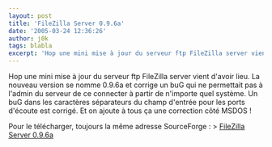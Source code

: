```yaml
---
layout: post
title: 'FileZilla Server 0.9.6a'
date: '2005-03-24 12:36:26'
author: j0k
tags: blabla
excerpt: 'Hop une mini mise à jour du serveur ftp FileZilla server vient d''avoir lieu.   La nouveau version se nomme 0.9.6a et corrige un buG qui ne permettait pas à l''admin du serveur de ce connecter à partir de n''importe quel système. Un buG dans les caractères séparateurs du champ d''entrée pour les ports d''écoute est corrigé.   Et on ajoute à tous ça une correction côté      ...'
---
```


Hop une mini mise à jour du serveur ftp FileZilla server vient d'avoir lieu.   La nouveau version se nomme 0.9.6a et corrige un buG qui ne permettait pas à l'admin du serveur de ce connecter à partir de n'importe quel système. Un buG dans les caractères séparateurs du champ d'entrée pour les ports d'écoute est corrigé.   Et on ajoute à tous ça une correction côté MSDOS !

Pour le télécharger, toujours la même adresse SourceForge :   > [FileZilla Server 0.9.6a](http://sourceforge.net/project/showfiles.php?group_id=21558&package_id=21737&release_id=315195)
